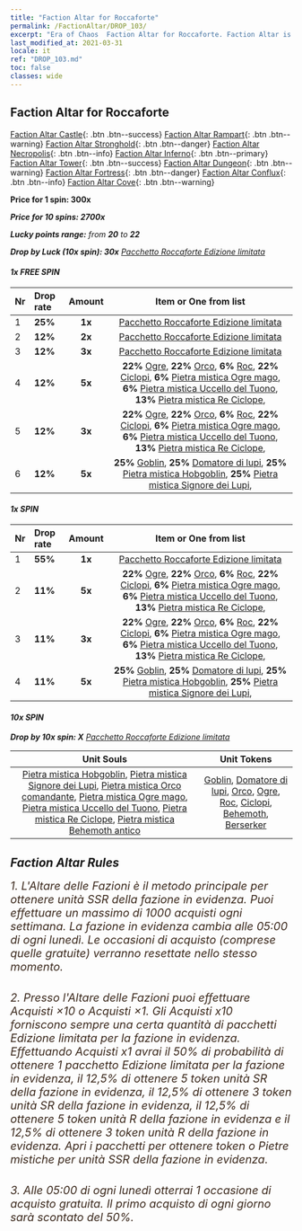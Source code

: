 ```yaml
---
title: "Faction Altar for Roccaforte"
permalink: /FactionAltar/DROP_103/
excerpt: "Era of Chaos  Faction Altar for Roccaforte. Faction Altar is the primary method for obtaining SSR units from the popular faction. Limited to 1,000 purchases each week. The popular faction changes at 05:00 every Monday. Purchase attempts and free purchase attempts will also reset then."
last_modified_at: 2021-03-31
locale: it
ref: "DROP_103.md"
toc: false
classes: wide
---
```


##  Faction Altar for **Roccaforte**

  [Faction Altar Castle](/it/FactionAltar/DROP_101/){: .btn .btn--success} [Faction Altar Rampart](/it/FactionAltar/DROP_102/){: .btn .btn--warning} [Faction Altar Stronghold](/it/FactionAltar/DROP_103/){: .btn .btn--danger} [Faction Altar Necropolis](/it/FactionAltar/DROP_104/){: .btn .btn--info} [Faction Altar Inferno](/it/FactionAltar/DROP_105/){: .btn .btn--primary} [Faction Altar Tower](/it/FactionAltar/DROP_106/){: .btn .btn--success} [Faction Altar Dungeon](/it/FactionAltar/DROP_107/){: .btn .btn--warning} [Faction Altar Fortress](/it/FactionAltar/DROP_108/){: .btn .btn--danger} [Faction Altar Conflux](/it/FactionAltar/DROP_109/){: .btn .btn--info} [Faction Altar Cove](/it/FactionAltar/DROP_112/){: .btn .btn--warning} 

  **Price for 1 spin: 300x** <i class="fas fa-gem"/>

  **Price for 10 spins: 2700x** <i class="fas fa-gem"/>

  **Lucky points range:** from **20** to **22**

  **Drop by Luck (10x spin): 30x** [Pacchetto Roccaforte Edizione limitata](/it/Items/con_2103/)

####  1x FREE SPIN 

  |    Nr    |  Drop rate  |  Amount   |   Item or One from list  |
  |:---------|:------------|:---------:|:------------------------:|
  | 1 | **25%** | **1x** | [Pacchetto Roccaforte Edizione limitata](/it/Items/con_2103/) |
  | 2 | **12%** | **2x** | [Pacchetto Roccaforte Edizione limitata](/it/Items/con_2103/) |
  | 3 | **12%** | **3x** | [Pacchetto Roccaforte Edizione limitata](/it/Items/con_2103/) |
  | 4 | **12%** | **5x** |  **22%** [Ogre](/it/Items/unt_220/),  **22%** [Orco](/it/Items/unt_219/),  **6%** [Roc](/it/Items/unt_221/),  **22%** [Ciclopi](/it/Items/unt_222/),  **6%** [Pietra mistica Ogre mago](/it/Items/unt_308/),  **6%** [Pietra mistica Uccello del Tuono](/it/Items/unt_309/),  **13%** [Pietra mistica Re Ciclope](/it/Items/unt_310/),  |
  | 5 | **12%** | **3x** |  **22%** [Ogre](/it/Items/unt_220/),  **22%** [Orco](/it/Items/unt_219/),  **6%** [Roc](/it/Items/unt_221/),  **22%** [Ciclopi](/it/Items/unt_222/),  **6%** [Pietra mistica Ogre mago](/it/Items/unt_308/),  **6%** [Pietra mistica Uccello del Tuono](/it/Items/unt_309/),  **13%** [Pietra mistica Re Ciclope](/it/Items/unt_310/),  |
  | 6 | **12%** | **5x** |  **25%** [Goblin](/it/Items/unt_217/),  **25%** [Domatore di lupi](/it/Items/unt_218/),  **25%** [Pietra mistica Hobgoblin](/it/Items/unt_305/),  **25%** [Pietra mistica Signore dei Lupi](/it/Items/unt_306/),  |


####  1x SPIN 

  |    Nr    |  Drop rate  |  Amount   |   Item or One from list  |
  |:---------|:------------|:---------:|:------------------------:|
  | 1 | **55%** | **1x** | [Pacchetto Roccaforte Edizione limitata](/it/Items/con_2103/) |
  | 2 | **11%** | **5x** |  **22%** [Ogre](/it/Items/unt_220/),  **22%** [Orco](/it/Items/unt_219/),  **6%** [Roc](/it/Items/unt_221/),  **22%** [Ciclopi](/it/Items/unt_222/),  **6%** [Pietra mistica Ogre mago](/it/Items/unt_308/),  **6%** [Pietra mistica Uccello del Tuono](/it/Items/unt_309/),  **13%** [Pietra mistica Re Ciclope](/it/Items/unt_310/),  |
  | 3 | **11%** | **3x** |  **22%** [Ogre](/it/Items/unt_220/),  **22%** [Orco](/it/Items/unt_219/),  **6%** [Roc](/it/Items/unt_221/),  **22%** [Ciclopi](/it/Items/unt_222/),  **6%** [Pietra mistica Ogre mago](/it/Items/unt_308/),  **6%** [Pietra mistica Uccello del Tuono](/it/Items/unt_309/),  **13%** [Pietra mistica Re Ciclope](/it/Items/unt_310/),  |
  | 4 | **11%** | **5x** |  **25%** [Goblin](/it/Items/unt_217/),  **25%** [Domatore di lupi](/it/Items/unt_218/),  **25%** [Pietra mistica Hobgoblin](/it/Items/unt_305/),  **25%** [Pietra mistica Signore dei Lupi](/it/Items/unt_306/),  |


####  10x SPIN 

  **Drop by 10x spin: X** [Pacchetto Roccaforte Edizione limitata](/it/Items/con_2103/)

  |    Unit Souls    |  Unit Tokens  |
  |:----------------:|:-------------:|
  | [Pietra mistica Hobgoblin](/it/Items/unt_305/), [Pietra mistica Signore dei Lupi](/it/Items/unt_306/), [Pietra mistica Orco comandante](/it/Items/unt_307/), [Pietra mistica Ogre mago](/it/Items/unt_308/), [Pietra mistica Uccello del Tuono](/it/Items/unt_309/), [Pietra mistica Re Ciclope](/it/Items/unt_310/), [Pietra mistica Behemoth antico](/it/Items/unt_311/) | [Goblin](/it/Items/unt_217/), [Domatore di lupi](/it/Items/unt_218/), [Orco](/it/Items/unt_219/), [Ogre](/it/Items/unt_220/), [Roc](/it/Items/unt_221/), [Ciclopi](/it/Items/unt_222/), [Behemoth](/it/Items/unt_223/), [Berserker](/it/Items/unt_224/) |



## Faction Altar Rules

  <span style="color: #3c2a1e;font-size:20px">1. L'Altare delle Fazioni è il metodo principale per ottenere unità SSR della fazione in evidenza. Puoi effettuare un massimo di 1000 acquisti ogni settimana. La fazione in evidenza cambia alle 05:00 di ogni lunedì. Le occasioni di acquisto (comprese quelle gratuite) verranno resettate nello stesso momento.</span><br/>

<br/>  <span style="color: #3c2a1e;font-size:20px">2. Presso l'Altare delle Fazioni puoi effettuare Acquisti ×10 o Acquisti ×1. Gli Acquisti x10 forniscono sempre una certa quantità di pacchetti Edizione limitata per la fazione in evidenza. Effettuando Acquisti x1 avrai il 50% di probabilità di ottenere 1 pacchetto Edizione limitata per la fazione in evidenza, il 12,5% di ottenere 5 token unità SR della fazione in evidenza, il 12,5% di ottenere 3 token unità SR della fazione in evidenza, il 12,5% di ottenere 5 token unità R della fazione in evidenza e il 12,5% di ottenere 3 token unità R della fazione in evidenza. Apri i pacchetti per ottenere token o Pietre mistiche per unità SSR della fazione in evidenza.</span>

<br/>  <span style="color: #3c2a1e;font-size:20px">3. Alle 05:00 di ogni lunedì otterrai 1 occasione di acquisto gratuita. Il primo acquisto di ogni giorno sarà scontato del 50%.</span><br/>

<br/>
